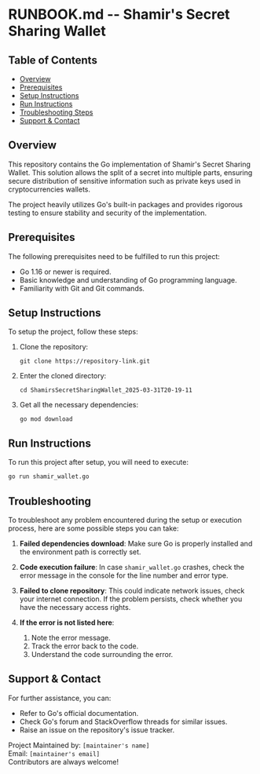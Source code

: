 # RUNBOOK.md -- Shamir's Secret Sharing Wallet

## Table of Contents
- [Overview](#overview)
- [Prerequisites](#prerequisites)
- [Setup Instructions](#setup-instructions)
- [Run Instructions](#run-instructions)
- [Troubleshooting Steps](#troubleshooting)
- [Support & Contact](#support--contact)

## Overview
This repository contains the Go implementation of Shamir's Secret Sharing Wallet. This solution allows the split of a secret into multiple parts, ensuring secure distribution of sensitive information such as private keys used in cryptocurrencies wallets.

The project heavily utilizes Go's built-in packages and provides rigorous testing to ensure stability and security of the implementation.

## Prerequisites
The following prerequisites need to be fulfilled to run this project:
- Go 1.16 or newer is required.
- Basic knowledge and understanding of Go programming language.
- Familiarity with Git and Git commands.

## Setup Instructions
To setup the project, follow these steps:

1. Clone the repository:
   ```
   git clone https://repository-link.git
   ```
2. Enter the cloned directory:
   ```
   cd ShamirsSecretSharingWallet_2025-03-31T20-19-11
   ```
3. Get all the necessary dependencies:
   ```
   go mod download
   ```

## Run Instructions
To run this project after setup, you will need to execute:

```bash
go run shamir_wallet.go
```

## Troubleshooting
To troubleshoot any problem encountered during the setup or execution process, here are some possible steps you can take:

1. **Failed dependencies download**: Make sure Go is properly installed and the environment path is correctly set.

2. **Code execution failure**: In case `shamir_wallet.go` crashes, check the error message in the console for the line number and error type.

3. **Failed to clone repository**: This could indicate network issues, check your internet connection. If the problem persists, check whether you have the necessary access rights.

4. **If the error is not listed here**:
    1. Note the error message.
    2. Track the error back to the code.
    3. Understand the code surrounding the error.

## Support & Contact

For further assistance, you can:

- Refer to Go's official documentation.
- Check Go's forum and StackOverflow threads for similar issues.
- Raise an issue on the repository's issue tracker.

Project Maintained by: `[maintainer's name]` <br>
Email: `[maintainer's email]` <br>
Contributors are always welcome!